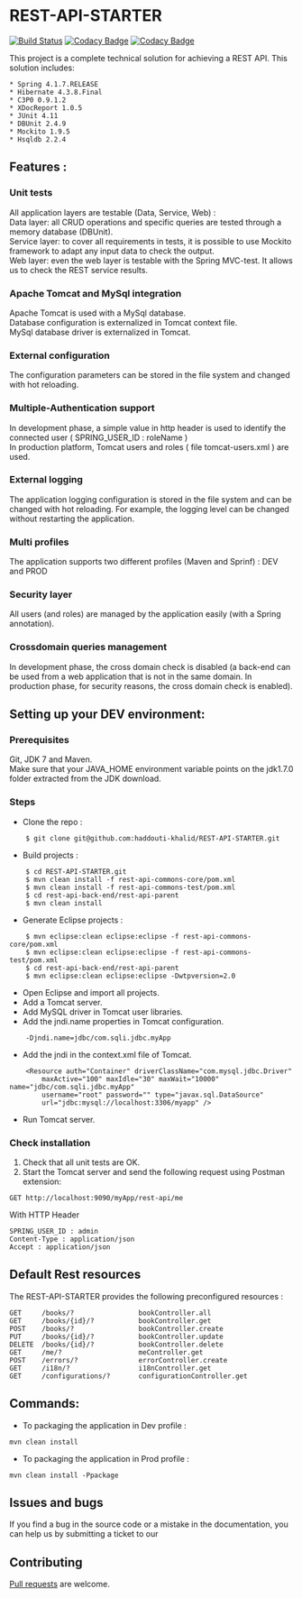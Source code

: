 # REST-API-STARTER
[![Build Status](https://travis-ci.org/haddouti-khalid/REST-API-STARTER.svg?branch=master)](https://travis-ci.org/haddouti-khalid/REST-API-STARTER)
[![Codacy Badge](https://api.codacy.com/project/badge/Coverage/662db2383c764d1da9fca90b4534ce68)](https://www.codacy.com/app/haddouti-khalid/REST-API-STARTER?utm_source=github.com&amp;utm_medium=referral&amp;utm_content=haddouti-khalid/REST-API-STARTER&amp;utm_campaign=Badge_Coverage)
[![Codacy Badge](https://api.codacy.com/project/badge/Grade/662db2383c764d1da9fca90b4534ce68)](https://www.codacy.com/app/haddouti-khalid/REST-API-STARTER?utm_source=github.com&amp;utm_medium=referral&amp;utm_content=haddouti-khalid/REST-API-STARTER&amp;utm_campaign=Badge_Grade)

This project is a complete technical solution for achieving a REST API.
This solution includes:
```
* Spring 4.1.7.RELEASE
* Hibernate 4.3.8.Final
* C3P0 0.9.1.2
* XDocReport 1.0.5
* JUnit 4.11
* DBUnit 2.4.9
* Mockito 1.9.5
* Hsqldb 2.2.4
```
## Features :
### Unit tests
All application layers are testable (Data, Service, Web) :<br />
Data layer: all CRUD operations and specific queries are tested through a memory database (DBUnit).<br />
Service layer: to cover all requirements in tests, it is possible to use Mockito framework to adapt any input data to check the output. <br />
Web layer: even the web layer is testable with the Spring MVC-test. It allows us to check the REST service results.<br />
### Apache Tomcat and MySql integration
Apache Tomcat is used with a MySql database.<br />
Database configuration is externalized in Tomcat context file.<br />
MySql database driver is externalized in Tomcat.
### External configuration
The configuration parameters can be stored in the file system and changed with hot reloading.
### Multiple-Authentication support
In development phase, a simple value in http header is used to identify the connected user ( SPRING_USER_ID : roleName )<br />
In production platform, Tomcat users and roles ( file tomcat-users.xml ) are used.
### External logging
The application logging configuration is stored in the file system and can be changed with hot reloading. For example, the logging level can be changed without restarting the application.
### Multi profiles
The application supports two different profiles (Maven and Sprinf) : DEV and PROD
### Security layer
All users (and roles) are managed by the application easily (with a Spring annotation).
### Crossdomain queries management
In development phase, the cross domain check is disabled (a back-end can be used from a web application that is not in the same domain. In production phase, for security reasons, the cross domain check is enabled).


## Setting up your DEV environment:
### Prerequisites
Git, JDK 7 and Maven.<br />
Make sure that your JAVA_HOME environment variable points on the jdk1.7.0 folder extracted from the JDK download.
### Steps
* Clone the repo :
```
	$ git clone git@github.com:haddouti-khalid/REST-API-STARTER.git
```
* Build projects :
```
	$ cd REST-API-STARTER.git
	$ mvn clean install -f rest-api-commons-core/pom.xml
	$ mvn clean install -f rest-api-commons-test/pom.xml
	$ cd rest-api-back-end/rest-api-parent
	$ mvn clean install
```
* Generate Eclipse projects :
```
	$ mvn eclipse:clean eclipse:eclipse -f rest-api-commons-core/pom.xml
	$ mvn eclipse:clean eclipse:eclipse -f rest-api-commons-test/pom.xml
	$ cd rest-api-back-end/rest-api-parent
	$ mvn eclipse:clean eclipse:eclipse -Dwtpversion=2.0
```
* Open Eclipse and import all projects.
* Add a Tomcat server.
* Add MySQL driver in Tomcat user libraries.
* Add the jndi.name properties in Tomcat configuration.
```
	-Djndi.name=jdbc/com.sqli.jdbc.myApp
```
* Add the jndi in the context.xml file of Tomcat.
```
	<Resource auth="Container" driverClassName="com.mysql.jdbc.Driver"
		maxActive="100" maxIdle="30" maxWait="10000" name="jdbc/com.sqli.jdbc.myApp"
		username="root" password="" type="javax.sql.DataSource"
		url="jdbc:mysql://localhost:3306/myapp" />
```
* Run Tomcat server.

### Check installation
1. Check that all unit tests are OK.
2. Start the Tomcat server and send the following request using Postman extension:
```
GET http://localhost:9090/myApp/rest-api/me
```
With HTTP Header 
```
SPRING_USER_ID : admin
Content-Type : application/json
Accept : application/json
```

## Default Rest resources
The REST-API-STARTER provides the following preconfigured resources  :
```
GET     /books/?                bookController.all
GET    	/books/{id}/? 			bookController.get
POST    /books/?                bookController.create
PUT     /books/{id}/?           bookController.update
DELETE  /books/{id}/?           bookController.delete
GET     /me/?                	meController.get
POST    /errors/?               errorController.create
GET     /i18n/?              	i18nController.get
GET     /configurations/?     	configurationController.get
```
## Commands:
* To packaging the application in Dev profile :
```
mvn clean install
```
* To packaging the application in Prod profile :
```
mvn clean install -Ppackage
```

## Issues and bugs
If you find a bug in the source code or a mistake in the documentation, you can help us by submitting a ticket to our <GitHub issues>

## Contributing
[Pull requests][] are welcome.


[Pull requests]: https://help.github.com/categories/collaborating-on-projects-using-issues-and-pull-requests/

 








 
